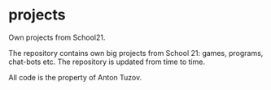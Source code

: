 # projects
Own projects from School21.

The repository contains own big projects from School 21: games, programs, chat-bots etc.
The repository is updated from time to time.

All code is the property of Anton Tuzov.
